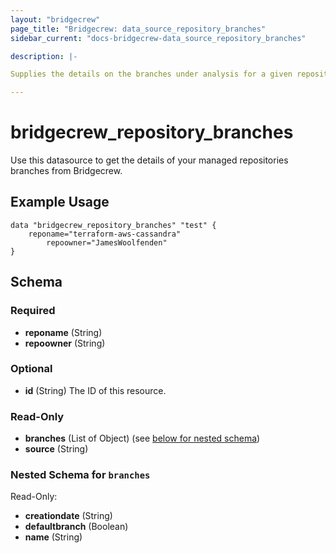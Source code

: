 ```yaml
---
layout: "bridgecrew"
page_title: "Bridgecrew: data_source_repository_branches"
sidebar_current: "docs-bridgecrew-data_source_repository_branches"

description: |-

Supplies the details on the branches under analysis for a given repository <https://docs.bridgecrew.io/reference/getbranches>.

---
```


# bridgecrew_repository_branches

Use this datasource to get the details of your managed repositories branches from Bridgecrew.




## Example Usage
```hcl
data "bridgecrew_repository_branches" "test" {
	reponame="terraform-aws-cassandra"
        repoowner="JamesWoolfenden"
}
```
<!-- schema generated by tfplugindocs -->
## Schema

### Required

- **reponame** (String)
- **repoowner** (String)

### Optional

- **id** (String) The ID of this resource.

### Read-Only

- **branches** (List of Object) (see [below for nested schema](#nestedatt--branches))
- **source** (String)

<a id="nestedatt--branches"></a>
### Nested Schema for `branches`

Read-Only:

- **creationdate** (String)
- **defaultbranch** (Boolean)
- **name** (String)
